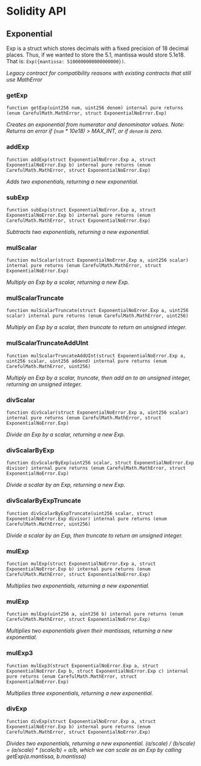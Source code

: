 # Solidity API

## Exponential

Exp is a struct which stores decimals with a fixed precision of 18 decimal places.
        Thus, if we wanted to store the 5.1, mantissa would store 5.1e18. That is:
        `Exp({mantissa: 5100000000000000000})`.

_Legacy contract for compatibility reasons with existing contracts that still use MathError_

### getExp

```solidity
function getExp(uint256 num, uint256 denom) internal pure returns (enum CarefulMath.MathError, struct ExponentialNoError.Exp)
```

_Creates an exponential from numerator and denominator values.
     Note: Returns an error if (`num` * 10e18) > MAX_INT,
           or if `denom` is zero._

### addExp

```solidity
function addExp(struct ExponentialNoError.Exp a, struct ExponentialNoError.Exp b) internal pure returns (enum CarefulMath.MathError, struct ExponentialNoError.Exp)
```

_Adds two exponentials, returning a new exponential._

### subExp

```solidity
function subExp(struct ExponentialNoError.Exp a, struct ExponentialNoError.Exp b) internal pure returns (enum CarefulMath.MathError, struct ExponentialNoError.Exp)
```

_Subtracts two exponentials, returning a new exponential._

### mulScalar

```solidity
function mulScalar(struct ExponentialNoError.Exp a, uint256 scalar) internal pure returns (enum CarefulMath.MathError, struct ExponentialNoError.Exp)
```

_Multiply an Exp by a scalar, returning a new Exp._

### mulScalarTruncate

```solidity
function mulScalarTruncate(struct ExponentialNoError.Exp a, uint256 scalar) internal pure returns (enum CarefulMath.MathError, uint256)
```

_Multiply an Exp by a scalar, then truncate to return an unsigned integer._

### mulScalarTruncateAddUInt

```solidity
function mulScalarTruncateAddUInt(struct ExponentialNoError.Exp a, uint256 scalar, uint256 addend) internal pure returns (enum CarefulMath.MathError, uint256)
```

_Multiply an Exp by a scalar, truncate, then add an to an unsigned integer, returning an unsigned integer._

### divScalar

```solidity
function divScalar(struct ExponentialNoError.Exp a, uint256 scalar) internal pure returns (enum CarefulMath.MathError, struct ExponentialNoError.Exp)
```

_Divide an Exp by a scalar, returning a new Exp._

### divScalarByExp

```solidity
function divScalarByExp(uint256 scalar, struct ExponentialNoError.Exp divisor) internal pure returns (enum CarefulMath.MathError, struct ExponentialNoError.Exp)
```

_Divide a scalar by an Exp, returning a new Exp._

### divScalarByExpTruncate

```solidity
function divScalarByExpTruncate(uint256 scalar, struct ExponentialNoError.Exp divisor) internal pure returns (enum CarefulMath.MathError, uint256)
```

_Divide a scalar by an Exp, then truncate to return an unsigned integer._

### mulExp

```solidity
function mulExp(struct ExponentialNoError.Exp a, struct ExponentialNoError.Exp b) internal pure returns (enum CarefulMath.MathError, struct ExponentialNoError.Exp)
```

_Multiplies two exponentials, returning a new exponential._

### mulExp

```solidity
function mulExp(uint256 a, uint256 b) internal pure returns (enum CarefulMath.MathError, struct ExponentialNoError.Exp)
```

_Multiplies two exponentials given their mantissas, returning a new exponential._

### mulExp3

```solidity
function mulExp3(struct ExponentialNoError.Exp a, struct ExponentialNoError.Exp b, struct ExponentialNoError.Exp c) internal pure returns (enum CarefulMath.MathError, struct ExponentialNoError.Exp)
```

_Multiplies three exponentials, returning a new exponential._

### divExp

```solidity
function divExp(struct ExponentialNoError.Exp a, struct ExponentialNoError.Exp b) internal pure returns (enum CarefulMath.MathError, struct ExponentialNoError.Exp)
```

_Divides two exponentials, returning a new exponential.
    (a/scale) / (b/scale) = (a/scale) * (scale/b) = a/b,
 which we can scale as an Exp by calling getExp(a.mantissa, b.mantissa)_

